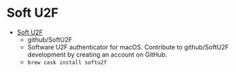 # Soft U2F
- [Soft U2F](https://github.com/github/SoftU2F)
  -  github/SoftU2F
  - Software U2F authenticator for macOS. Contribute to github/SoftU2F development by creating an account on GitHub.
  - `brew cask install softu2f`

